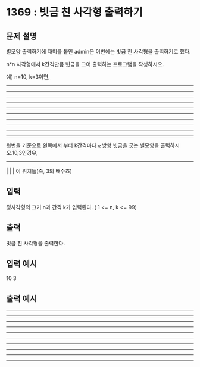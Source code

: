 # 1369 : 빗금 친 사각형 출력하기
  
## 문제 설명    
별모양 출력하기에 재미를 붙인 admin은 이번에는 빗금 친 사각형을 출력하기로 했다.

n*n 사각형에서 k간격만큼 빗금을 그어 출력하는 프로그램을 작성하시오.

예) n=10, k=3이면,

**********
**  *  * *
*  *  *  *
* *  *  **
**  *  * *
*  *  *  *
* *  *  **
**  *  * *
*  *  *  *
**********
윗변을 기준으로 왼쪽에서 부터 k간격마다 ↙방향 빗금을 긋는 별모양을 출력하시오.10,3인경우,

**********
  |  |  |
 이 위치들(즉, 3의 배수죠)

## 입력
정사각형의 크기 n과 간격 k가 입력된다. ( 1 <= n, k <= 99) 

## 출력
빗금 친 사각형을 출력한다.

## 입력 예시   
10 3

## 출력 예시
**********
**  *  * *
*  *  *  *
* *  *  **
**  *  * *
*  *  *  *
* *  *  **
**  *  * *
*  *  *  *
**********